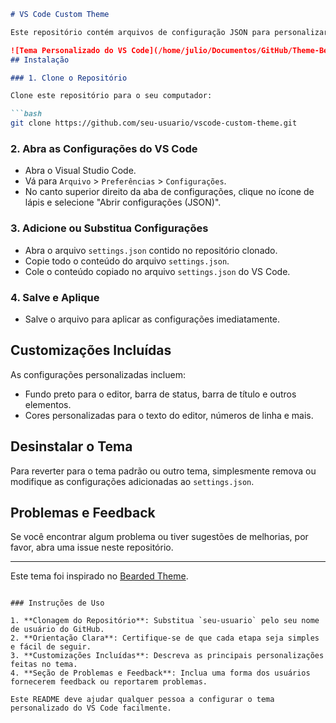 ```markdown
# VS Code Custom Theme

Este repositório contém arquivos de configuração JSON para personalizar o tema do Visual Studio Code. Com essas configurações, você pode alterar as cores de fundo, a barra de título, a barra de status e outros elementos para um tema de cor preta.

![Tema Personalizado do VS Code](/home/julio/Documentos/GitHub/Theme-BeardPro/README.md)
## Instalação

### 1. Clone o Repositório

Clone este repositório para o seu computador:

```bash
git clone https://github.com/seu-usuario/vscode-custom-theme.git
```

### 2. Abra as Configurações do VS Code

- Abra o Visual Studio Code.
- Vá para `Arquivo` > `Preferências` > `Configurações`.
- No canto superior direito da aba de configurações, clique no ícone de lápis e selecione "Abrir configurações (JSON)".

### 3. Adicione ou Substitua Configurações

- Abra o arquivo `settings.json` contido no repositório clonado.
- Copie todo o conteúdo do arquivo `settings.json`.
- Cole o conteúdo copiado no arquivo `settings.json` do VS Code.

### 4. Salve e Aplique

- Salve o arquivo para aplicar as configurações imediatamente.

## Customizações Incluídas

As configurações personalizadas incluem:

- Fundo preto para o editor, barra de status, barra de título e outros elementos.
- Cores personalizadas para o texto do editor, números de linha e mais.

## Desinstalar o Tema

Para reverter para o tema padrão ou outro tema, simplesmente remova ou modifique as configurações adicionadas ao `settings.json`.

## Problemas e Feedback

Se você encontrar algum problema ou tiver sugestões de melhorias, por favor, abra uma issue neste repositório.

---

Este tema foi inspirado no [Bearded Theme](https://marketplace.visualstudio.com/items?itemName=BeardedBear.bearded-theme).
```

### Instruções de Uso

1. **Clonagem do Repositório**: Substitua `seu-usuario` pelo seu nome de usuário do GitHub.
2. **Orientação Clara**: Certifique-se de que cada etapa seja simples e fácil de seguir.
3. **Customizações Incluídas**: Descreva as principais personalizações feitas no tema.
4. **Seção de Problemas e Feedback**: Inclua uma forma dos usuários fornecerem feedback ou reportarem problemas.

Este README deve ajudar qualquer pessoa a configurar o tema personalizado do VS Code facilmente.